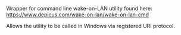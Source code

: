 Wrapper for command line wake-on-LAN utility found here:
https://www.depicus.com/wake-on-lan/wake-on-lan-cmd

Allows the utility to be called in Windows via registered URI protocol.
